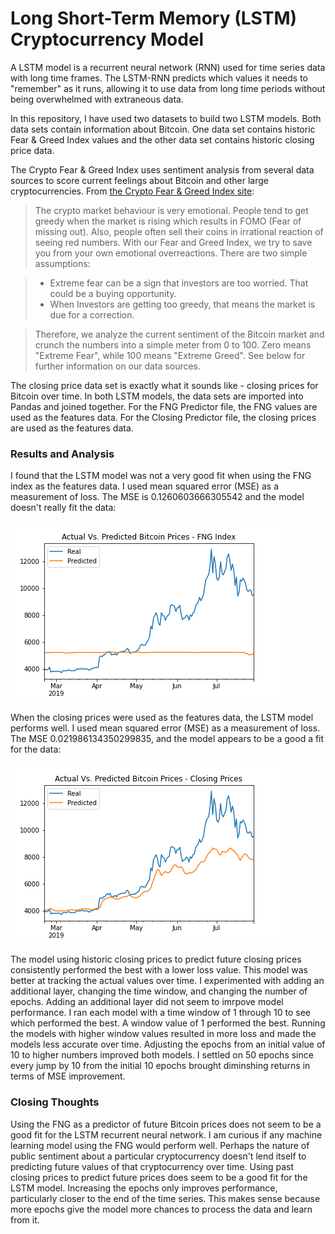 # Long Short-Term Memory (LSTM) Cryptocurrency Model

A LSTM model is a recurrent neural network (RNN) used for time series data with long time frames.  The LSTM-RNN predicts which values it needs to "remember" as it runs, allowing it to use data from long time periods without being overwhelmed with extraneous data.  

In this repository, I have used two datasets to build two LSTM models.  Both data sets contain information about Bitcoin.  One data set contains historic Fear & Greed Index values and the other data set contains historic closing price data.

The Crypto Fear & Greed Index uses sentiment analysis from several data sources to score current feelings about Bitcoin and other large cryptocurrencies.  From [the Crypto Fear & Greed Index site](https://alternative.me/crypto/fear-and-greed-index/):

> The crypto market behaviour is very emotional. People tend to get greedy when the market is rising which results in FOMO (Fear of missing out). Also, people often sell their coins in irrational reaction of seeing red numbers. With our Fear and Greed Index, we try to save you from your own emotional overreactions. There are two simple assumptions:

>* Extreme fear can be a sign that investors are too worried. That could be a buying opportunity.
>* When Investors are getting too greedy, that means the market is due for a correction.

>Therefore, we analyze the current sentiment of the Bitcoin market and crunch the numbers into a simple meter from 0 to 100. Zero means "Extreme Fear", while 100 means "Extreme Greed". See below for further information on our data sources.

The closing price data set is exactly what it sounds like - closing prices for Bitcoin over time.  In both LSTM models, the data sets are imported into Pandas and joined together.  For the FNG Predictor file, the FNG values are used as the features data.  For the Closing Predictor file, the closing prices are used as the features data.

### Results and Analysis

I found that the LSTM model was not a very good fit when using the FNG index as the features data.  I used mean squared error (MSE) as a measurement of loss.  The MSE  is 0.1260603666305542 and the model doesn't really fit the data:

![FNG Plot](fng_plot.png)

When the closing prices were used as the features data, the LSTM model performs well.  I used mean squared error (MSE) as a measurement of loss.  The MSE 0.021986134350299835, and the model appears to be a good a fit for the data:

![Close Plot](close_plot.png)

The model using historic closing prices to predict future closing prices consistently performed the best with a lower loss value.  This model was better at tracking the actual values over time.  I experimented with adding an additional layer, changing the time window, and changing the number of epochs.  Adding an additional layer did not seem to imrpove model performance.  I ran each model with a time window of 1 through 10 to see which performed the best.  A window value of 1 performed the best.  Running the models with higher window values resulted in more loss and made the models less accurate over time.  Adjusting the epochs from an initial value of 10 to higher numbers improved both models.  I settled on 50 epochs since every jump by 10 from the initial 10 epochs brought diminshing returns in terms of MSE improvement.

### Closing Thoughts

Using the FNG as a predictor of future Bitcoin prices does not seem to be a good fit for the LSTM recurrent neural network.  I am curious if any machine learning model using the FNG would perform well.  Perhaps the nature of public sentiment about a particular cryptocurrency doesn't lend itself to predicting future values of that cryptocurrency over time.  Using past closing prices to predict future prices does seem to be a good fit for the LSTM model.  Increasing the epochs only improves performance, particularly closer to the end of the time series.  This makes sense because more epochs give the model more chances to process the data and learn from it.
